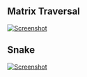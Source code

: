 ## Matrix Traversal

[![Screenshot](https://raw.github.com/jasssonpet/demos/gh-pages/matrix-traversal/index.png)](http://jasssonpet.github.com/demos/matrix-traversal/)

## Snake

[![Screenshot](https://raw.github.com/jasssonpet/demos/gh-pages/snake/index.png)](http://jasssonpet.github.com/demos/matrix-traversal/)
